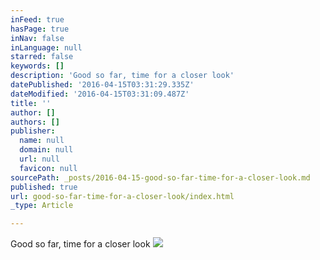 ```yaml
---
inFeed: true
hasPage: true
inNav: false
inLanguage: null
starred: false
keywords: []
description: 'Good so far, time for a closer look'
datePublished: '2016-04-15T03:31:29.335Z'
dateModified: '2016-04-15T03:31:09.487Z'
title: ''
author: []
authors: []
publisher:
  name: null
  domain: null
  url: null
  favicon: null
sourcePath: _posts/2016-04-15-good-so-far-time-for-a-closer-look.md
published: true
url: good-so-far-time-for-a-closer-look/index.html
_type: Article

---
```

Good so far, time for a closer look
![](https://the-grid-user-content.s3-us-west-2.amazonaws.com/ddfa9ebc-ba35-4a0a-b004-526e29981017.jpg)